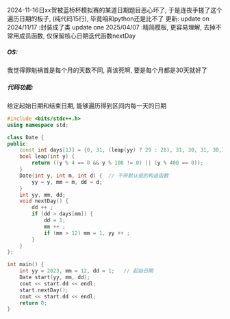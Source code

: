
2024-11-16日xx贺被蓝桥杯模拟赛的某道日期题目恶心坏了,
于是连夜手搓了这个遍历日期的板子, (纯代码15行), 毕竟咱和python还是比不了
更新:
update on 2024/11/17
:封装成了类
update one 2025/04/07
:精简模板, 更容易理解, 去掉不常用成员函数, 仅保留核心日期迭代函数nextDay

##### OS:
我觉得罪魁祸首是每个月的天数不同, 真该死啊, 要是每个月都是30天就好了
##### 代码功能:
给定起始日期和结束日期, 能够遍历得到区间内每一天的日期


```cpp
#include <bits/stdc++.h>
using namespace std;

class Date {
public:
    const int days[13] = {0, 31, (leap(yy) ? 29 : 28), 31, 30, 31, 30,31, 31, 30, 31, 30, 31};
    bool leap(int y) {
        return ((y % 4 == 0 && y % 100 != 0) || (y % 400 == 0));
    }
    Date(int y, int m, int d) {  // 不带默认值的构造函数
        yy = y, mm = m, dd = d;
    }
    int yy, mm, dd;
    void nextDay() {
        dd ++ ;
        if (dd > days[mm]) {
            dd = 1;
            mm ++ ;
            if (mm > 12) mm = 1, yy ++ ;
        }
    }
};

int main() {
    int yy = 2023, mm = 12, dd = 1;   // 起始日期
    Date start(yy, mm, dd);
    cout << start.dd << endl;
    start.nextDay();
    cout << start.dd << endl;
    return 0;
}
```

